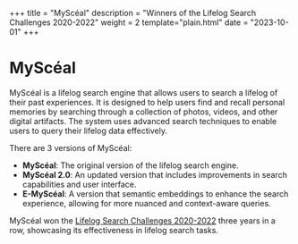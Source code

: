 +++
title = "MyScéal"
description = "Winners of the Lifelog Search Challenges 2020-2022"
weight = 2
template="plain.html"
date = "2023-10-01"
+++


# MyScéal

MyScéal is a lifelog search engine that allows users to search a lifelog of their past experiences. It is designed to help users find and recall personal memories by searching through a collection of photos, videos, and other digital artifacts. The system uses advanced search techniques to enable users to query their lifelog data effectively.

There are 3 versions of MyScéal:
- **MyScéal**: The original version of the lifelog search engine.
- **MyScéal 2.0**: An updated version that includes improvements in search capabilities and user interface.
- **E-MyScéal**: A version that semantic embeddings to enhance the search experience, allowing for more nuanced and context-aware queries.

MyScéal won the [Lifelog Search Challenges 2020-2022](http://lifelogsearch.org/lsc/) three years in a row, showcasing its effectiveness in lifelog search tasks.

